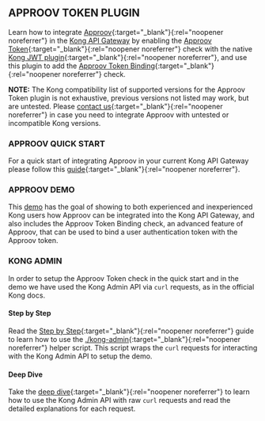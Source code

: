 ## APPROOV TOKEN PLUGIN

Learn how to integrate [Approov](https://approov.io){:target="_blank"}{:rel="noopener noreferrer"} in the [Kong API Gateway](https://konghq.com/kong/) by enabling the [Approov Token](https://www.approov.io/docs/latest/approov-usage-documentation/#approov-tokens){:target="_blank"}{:rel="noopener noreferrer"} check with the native [Kong JWT plugin](https://docs.konghq.com/hub/kong-inc/jwt){:target="_blank"}{:rel="noopener noreferrer"}, and use this plugin to add the [Approov Token Binding](https://www.approov.io/docs/latest/approov-usage-documentation/#token-binding){:target="_blank"}{:rel="noopener noreferrer"} check.

**NOTE:**
The Kong compatibility list of supported versions for the Approov Token plugin is not exhaustive, previous versions not listed may work, but are untested. Please [contact us](https://info.approov.io/contact-us){:target="_blank"}{:rel="noopener noreferrer"} in case you need to integrate Approov with untested or incompatible Kong versions.

### APPROOV QUICK START

For a quick start of integrating Approov in your current Kong API Gateway please follow this [guide](https://github.com/approov/kong_approov-plugin/blob/master/docs/APPROOV_QUICK_START.md){:target="_blank"}{:rel="noopener noreferrer"}.


### APPROOV DEMO

This [demo](https://github.com/approov/kong_approov-plugin/blob/master/docs/APPROOV_KONG_PLUGIN_DEMO.md) has the goal of showing to both experienced and inexperienced Kong users how Approov can be integrated into the Kong API Gateway, and also includes the Approov Token Binding check, an advanced feature of Approov, that can be used to bind a user authentication token with the Approov token.


### KONG ADMIN

In order to setup the Approov Token check in the quick start and in the demo we have used the Kong Admin API via `curl` requests, as in the official Kong docs.

#### Step by Step

Read the [Step by Step](https://github.com/approov/kong_approov-plugin/blob/master/docs/KONG_ADMIN_API_STEP_BY_STEP.md){:target="_blank"}{:rel="noopener noreferrer"} guide to learn how to use the [./kong-admin](https://github.com/approov/kong_approov-plugin/blob/master/bin/kong-admin.sh){:target="_blank"}{:rel="noopener noreferrer"} helper script. This script wraps the `curl` requests for interacting with the Kong Admin API to setup the demo.

#### Deep Dive

Take the [deep dive](https://github.com/approov/kong_approov-plugin/blob/master/docs/KONG_ADMIN_API_DEEP_DIVE.md){:target="_blank"}{:rel="noopener noreferrer"} to learn how to use the Kong Admin API with raw `curl` requests and read the detailed explanations for each request.

